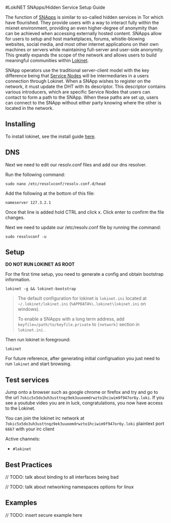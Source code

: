 #LokiNET SNApps/Hidden Service Setup Guide

The function of [SNApps](../SNApps.md) is similar to so-called hidden services in Tor which have flourished. They provide users with a way to interact fully within the mixnet environment, providing an even higher-degree of anonymity than can be achieved when accessing externally hosted content. SNApps allow for users to setup and host marketplaces, forums, whistle-blowing websites, social media, and most other internet applications on their own machines or servers while maintaining full-server and user-side anonymity. This greatly expands the scope of the network and allows users to build meaningful communities within [Lokinet](../../LokinetOverview/).

SNApp operators use the traditional server-client model with the key difference being that [Service Nodes](../../ServiceNodes/SNOverview.md) will be intermediaries in a users connection through Lokinet. When a SNApp wishes to register on the network, it must update the DHT with its descriptor. This descriptor contains various introducers, which are specific Service Nodes that users can contact to form a path to the SNApp. When these paths are set up, users can connect to the SNApp without either party knowing where the other is located in the network.

## Installing

To install lokinet, see the install guide [here](../../Lokinet/Guides/Install.md).

## DNS
Next we need to edit our resolv.conf files and add our dns resolver.

Run the following command: 

`sudo nano /etc/resolvconf/resolv.conf.d/head`

Add the following at the bottom of this file:

`nameserver 127.3.2.1`

Once that line is added hold CTRL and click x. 
Click enter to confirm the file changes.

Next we need to update our /etc/resolv.conf file by running the command:

`sudo resolvconf -u`

## Setup

**DO NOT RUN LOKINET AS ROOT**

For the first time setup, you need to generate a config and obtain bootstrap information.

`lokinet -g && lokinet-bootstrap`

>The default configuration for lokinet is `lokinet.ini` located at `~/.lokinet/lokinet.ini` (`%APPDATA%\.lokinet\lokinet.ini` on windows).
>
>To enable a SNApps with a long term address, add `keyfile=/path/to/keyfile.private` to `[network]` section in `lokinet.ini` .

Then run lokinet in foreground:

`lokinet`

For future reference, after generating initial configruation you just need to run `lokinet` and start browsing.


## Test services
Jump onto a browser such as google chrome or firefox and try and go to the url `7okic5x5do3uh3usttnqz9ek3uuoemdrwzto1hciwim9f947or6y.loki`. If you see a youtube video you are in luck, congratulations, you now have access to the Lokinet.

You can join the lokinet irc network at `7okic5x5do3uh3usttnqz9ek3uuoemdrwzto1hciwim9f947or6y.loki` plaintext port `6667` with your irc client

Active channels:

* `#lokinet`


## Best Practices

// TODO: talk about binding to all interfaces being bad

// TODO: talk about networking namespaces options for linux

## Examples

// TODO: insert secure example here
